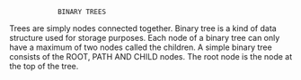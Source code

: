 				BINARY TREES
Trees are simply nodes connected together.
Binary tree is a kind of data structure used for storage purposes.
Each node of a binary tree can only have a maximum of two nodes called the children.
A simple binary tree consists of the ROOT, PATH AND CHILD nodes.
The root node is the node at the top of the tree. 
